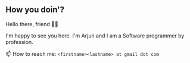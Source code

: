 ## How you doin'?

Hello there, friend 👋🏾

I'm happy to see you here. I'm Arjun and I am a Software programmer by profession.

📫 How to reach me: `<firstname><lastname> at gmail dot com`

<!--
**arjunmayilvaganan/arjunmayilvaganan** is a ✨ _special_ ✨ repository because its `README.md` (this file) appears on your GitHub profile.

Here are some ideas to get you started:

- 🔭 I’m currently working on ...
- 🌱 I’m currently learning ...
- 👯 I’m looking to collaborate on ...
- 🤔 I’m looking for help with ...
- 💬 Ask me about ...
- 📫 How to reach me: ...
- 😄 Pronouns: ...
- ⚡ Fun fact: ...
-->
